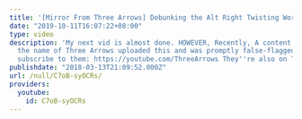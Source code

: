 ```yaml
---
title: '[Mirror From Three Arrows] Debunking the Alt Right Twisting Words'
date: "2019-10-11T16:07:22+08:00"
type: video
description: 'My next vid is almost done. HOWEVER, Recently, A content creator by
  the name of Three Arrows uploaded this and was promptly false-flagged. You should
  subscribe to them: https://youtube.com/ThreeArrows They''re also on Twitter: https://twitter.com/_ThreeArrows'
publishdate: "2018-03-13T21:09:52.000Z"
url: /null/C7oB-syOCRs/
providers:
  youtube:
    id: C7oB-syOCRs
---
```

